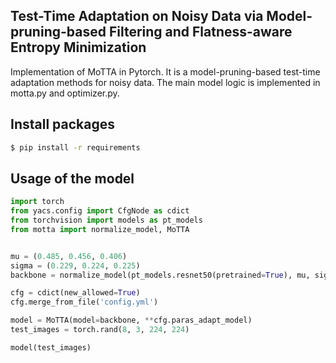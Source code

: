 ## Test-Time Adaptation on Noisy Data via Model-pruning-based Filtering and Flatness-aware Entropy Minimization

Implementation of MoTTA in Pytorch. It is a model-pruning-based test-time adaptation methods for noisy data. The main model logic is implemented in motta.py and optimizer.py.

## Install packages

```bash
$ pip install -r requirements
```

## Usage of the model

```python
import torch
from yacs.config import CfgNode as cdict
from torchvision import models as pt_models
from motta import normalize_model, MoTTA


mu = (0.485, 0.456, 0.406)
sigma = (0.229, 0.224, 0.225)
backbone = normalize_model(pt_models.resnet50(pretrained=True), mu, sigma)

cfg = cdict(new_allowed=True)
cfg.merge_from_file('config.yml')

model = MoTTA(model=backbone, **cfg.paras_adapt_model)
test_images = torch.rand(8, 3, 224, 224)

model(test_images)
```
